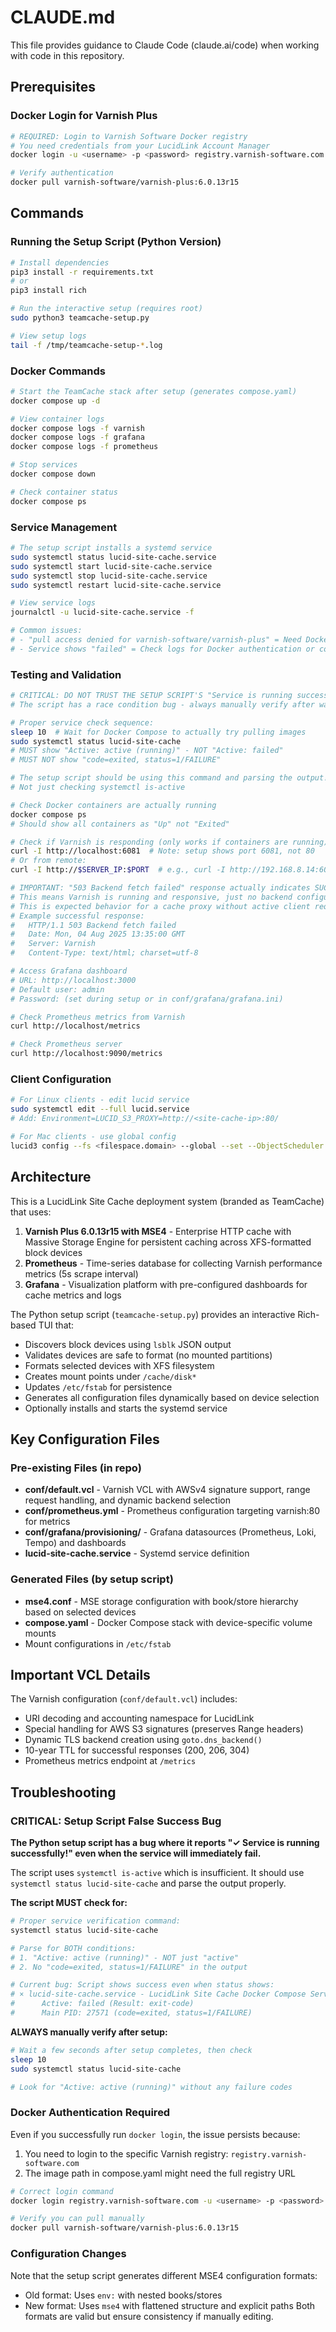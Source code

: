 # CLAUDE.md

This file provides guidance to Claude Code (claude.ai/code) when working with code in this repository.

## Prerequisites

### Docker Login for Varnish Plus
```bash
# REQUIRED: Login to Varnish Software Docker registry
# You need credentials from your LucidLink Account Manager
docker login -u <username> -p <password> registry.varnish-software.com

# Verify authentication
docker pull varnish-software/varnish-plus:6.0.13r15
```

## Commands

### Running the Setup Script (Python Version)
```bash
# Install dependencies
pip3 install -r requirements.txt
# or
pip3 install rich

# Run the interactive setup (requires root)
sudo python3 teamcache-setup.py

# View setup logs
tail -f /tmp/teamcache-setup-*.log
```

### Docker Commands
```bash
# Start the TeamCache stack after setup (generates compose.yaml)
docker compose up -d

# View container logs
docker compose logs -f varnish
docker compose logs -f grafana
docker compose logs -f prometheus

# Stop services
docker compose down

# Check container status
docker compose ps
```

### Service Management
```bash
# The setup script installs a systemd service
sudo systemctl status lucid-site-cache.service
sudo systemctl start lucid-site-cache.service
sudo systemctl stop lucid-site-cache.service
sudo systemctl restart lucid-site-cache.service

# View service logs
journalctl -u lucid-site-cache.service -f

# Common issues:
# - "pull access denied for varnish-software/varnish-plus" = Need Docker login (see Prerequisites)
# - Service shows "failed" = Check logs for Docker authentication or compose.yaml issues
```

### Testing and Validation
```bash
# CRITICAL: DO NOT TRUST THE SETUP SCRIPT'S "Service is running successfully!" message
# The script has a race condition bug - always manually verify after waiting a few seconds

# Proper service check sequence:
sleep 10  # Wait for Docker Compose to actually try pulling images
sudo systemctl status lucid-site-cache
# MUST show "Active: active (running)" - NOT "Active: failed"
# MUST NOT show "code=exited, status=1/FAILURE"

# The setup script should be using this command and parsing the output!
# Not just checking systemctl is-active

# Check Docker containers are actually running
docker compose ps
# Should show all containers as "Up" not "Exited"

# Check if Varnish is responding (only works if containers are running)
curl -I http://localhost:6081  # Note: setup shows port 6081, not 80
# Or from remote:
curl -I http://$SERVER_IP:$PORT  # e.g., curl -I http://192.168.8.14:6081

# IMPORTANT: "503 Backend fetch failed" response actually indicates SUCCESS
# This means Varnish is running and responsive, just no backend configured yet
# This is expected behavior for a cache proxy without active client requests
# Example successful response:
#   HTTP/1.1 503 Backend fetch failed
#   Date: Mon, 04 Aug 2025 13:35:00 GMT
#   Server: Varnish
#   Content-Type: text/html; charset=utf-8

# Access Grafana dashboard
# URL: http://localhost:3000
# Default user: admin
# Password: (set during setup or in conf/grafana/grafana.ini)

# Check Prometheus metrics from Varnish
curl http://localhost/metrics

# Check Prometheus server
curl http://localhost:9090/metrics
```

### Client Configuration
```bash
# For Linux clients - edit lucid service
sudo systemctl edit --full lucid.service
# Add: Environment=LUCID_S3_PROXY=http://<site-cache-ip>:80/

# For Mac clients - use global config
lucid3 config --fs <filespace.domain> --global --set --ObjectScheduler.SiteCacheEndpoint http://<site-cache-ip>:80
```

## Architecture

This is a LucidLink Site Cache deployment system (branded as TeamCache) that uses:

1. **Varnish Plus 6.0.13r15 with MSE4** - Enterprise HTTP cache with Massive Storage Engine for persistent caching across XFS-formatted block devices
2. **Prometheus** - Time-series database for collecting Varnish performance metrics (5s scrape interval)
3. **Grafana** - Visualization platform with pre-configured dashboards for cache metrics and logs

The Python setup script (`teamcache-setup.py`) provides an interactive Rich-based TUI that:
- Discovers block devices using `lsblk` JSON output
- Validates devices are safe to format (no mounted partitions)
- Formats selected devices with XFS filesystem
- Creates mount points under `/cache/disk*`
- Updates `/etc/fstab` for persistence
- Generates all configuration files dynamically based on device selection
- Optionally installs and starts the systemd service

## Key Configuration Files

### Pre-existing Files (in repo)
- **conf/default.vcl** - Varnish VCL with AWSv4 signature support, range request handling, and dynamic backend selection
- **conf/prometheus.yml** - Prometheus configuration targeting varnish:80 for metrics
- **conf/grafana/provisioning/** - Grafana datasources (Prometheus, Loki, Tempo) and dashboards
- **lucid-site-cache.service** - Systemd service definition

### Generated Files (by setup script)
- **mse4.conf** - MSE storage configuration with book/store hierarchy based on selected devices
- **compose.yaml** - Docker Compose stack with device-specific volume mounts
- Mount configurations in `/etc/fstab`

## Important VCL Details

The Varnish configuration (`conf/default.vcl`) includes:
- URI decoding and accounting namespace for LucidLink
- Special handling for AWS S3 signatures (preserves Range headers)
- Dynamic TLS backend creation using `goto.dns_backend()`
- 10-year TTL for successful responses (200, 206, 304)
- Prometheus metrics endpoint at `/metrics`

## Troubleshooting

### CRITICAL: Setup Script False Success Bug
**The Python setup script has a bug where it reports "✓ Service is running successfully!" even when the service will immediately fail.**

The script uses `systemctl is-active` which is insufficient. It should use `systemctl status lucid-site-cache` and parse the output properly.

**The script MUST check for:**
```bash
# Proper service verification command:
systemctl status lucid-site-cache

# Parse for BOTH conditions:
# 1. "Active: active (running)" - NOT just "active"
# 2. No "code=exited, status=1/FAILURE" in the output

# Current bug: Script shows success even when status shows:
# × lucid-site-cache.service - LucidLink Site Cache Docker Compose Service
#      Active: failed (Result: exit-code)
#      Main PID: 27571 (code=exited, status=1/FAILURE)
```

**ALWAYS manually verify after setup:**
```bash
# Wait a few seconds after setup completes, then check
sleep 10
sudo systemctl status lucid-site-cache

# Look for "Active: active (running)" without any failure codes
```

### Docker Authentication Required
Even if you successfully run `docker login`, the issue persists because:
1. You need to login to the specific Varnish registry: `registry.varnish-software.com`
2. The image path in compose.yaml might need the full registry URL

```bash
# Correct login command
docker login registry.varnish-software.com -u <username> -p <password>

# Verify you can pull manually
docker pull varnish-software/varnish-plus:6.0.13r15
```

### Configuration Changes
Note that the setup script generates different MSE4 configuration formats:
- Old format: Uses `env:` with nested books/stores
- New format: Uses `mse4` with flattened structure and explicit paths
Both formats are valid but ensure consistency if manually editing.